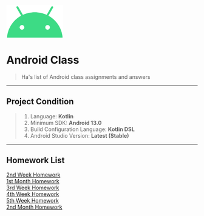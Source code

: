 <img src="./README/ic_android.png" width="150px">

# Android Class
> Ha's list of Android class assignments and answers
---
## Project Condition
> 1. Language: <b>Kotlin</b>
> 2. Minimum SDK: <b>Android 13.0</b>
> 3. Build Configuration Language: <b>Kotlin DSL</b>
> 4. Android Studio Version: <b>Latest (Stable)</b>
---
## Homework List
[2nd Week Homework](./Week_02/README.md)<br>
[1st Month Homework](./Month_01_Base_Code/README.md)<br>
[3rd Week Homework](./Week_03/README.md)<br>
[4th Week Homework](./Week_04/README.md)<br>
[5th Week Homework](./Week_05/README.md)<br>
[2nd Month Homework](./Month_02_Base_Code/README.md)<br>